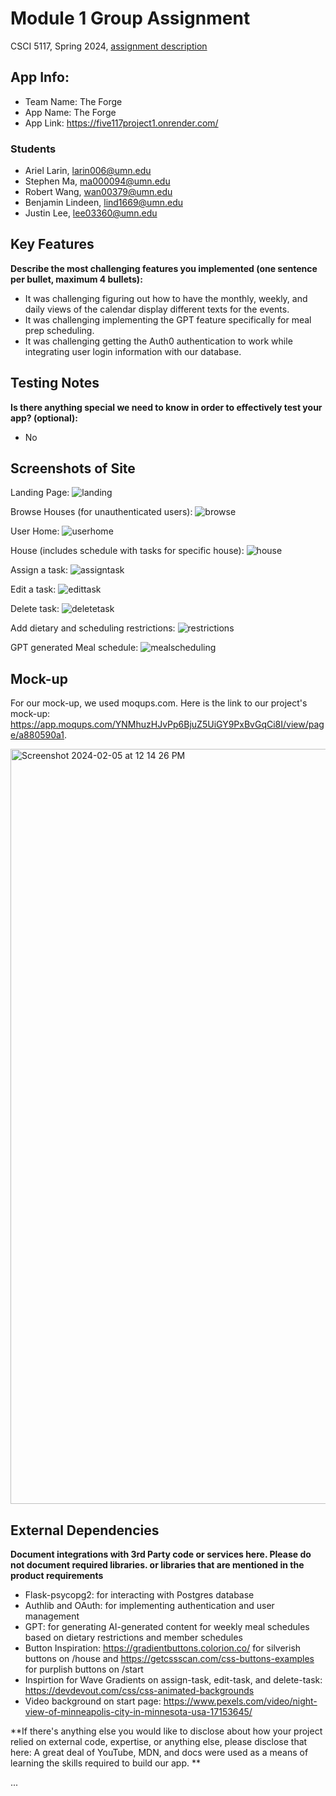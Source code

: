 # Module 1 Group Assignment

CSCI 5117, Spring 2024, [assignment description](https://canvas.umn.edu/courses/413159/pages/project-1)

## App Info:

* Team Name: The Forge
* App Name: The Forge
* App Link: https://five117project1.onrender.com/

### Students

* Ariel Larin, larin006@umn.edu
* Stephen Ma, ma000094@umn.edu
* Robert Wang, wan00379@umn.edu
* Benjamin Lindeen, lind1669@umn.edu
* Justin Lee, lee03360@umn.edu


## Key Features

**Describe the most challenging features you implemented
(one sentence per bullet, maximum 4 bullets):**

* It was challenging figuring out how to have the monthly, weekly, and daily views of the calendar display different texts for the events.
* It was challenging implementing the GPT feature specifically for meal prep scheduling.
* It was challenging getting the Auth0 authentication to work while integrating user login information with our database.

## Testing Notes

**Is there anything special we need to know in order to effectively test your app? (optional):**

* No


## Screenshots of Site
Landing Page:
![landing](https://github.com/csci5117s24/project-1-the-forge/assets/96703864/80b3fa70-a5c1-4c78-993c-266fa90f70a4)

Browse Houses (for unauthenticated users):
![browse](https://github.com/csci5117s24/project-1-the-forge/assets/96703864/f3de7bcb-3056-4fc2-874f-aa0a62c0eceb)

User Home: 
![userhome](https://github.com/csci5117s24/project-1-the-forge/assets/96703864/36e9284b-d099-4516-bc88-c8faa90b3b7a)

House (includes schedule with tasks for specific house):
![house](https://github.com/csci5117s24/project-1-the-forge/assets/96703864/dbc52fef-8243-4145-9984-edde0de24aa0)

Assign a task:
![assigntask](https://github.com/csci5117s24/project-1-the-forge/assets/96703864/83da778d-1b10-497d-bf0b-c6204d698d4f)

Edit a task:
![edittask](https://github.com/csci5117s24/project-1-the-forge/assets/96703864/2c8f5dc8-0e19-4e22-ac22-14534c030256)

Delete task:
![deletetask](https://github.com/csci5117s24/project-1-the-forge/assets/96703864/30fab3f0-aeca-4f97-9e89-8fa84ad7b008)

Add dietary and scheduling restrictions:
![restrictions](https://github.com/csci5117s24/project-1-the-forge/assets/96703864/0e53d98b-72ed-4213-9780-6586bf89f7ae)

GPT generated Meal schedule:
![mealscheduling](https://github.com/csci5117s24/project-1-the-forge/assets/96703864/09a21cda-724e-48b1-ba19-1e37cb6ddda6)



## Mock-up 

For our mock-up, we used moqups.com. Here is the link to our project's mock-up: https://app.moqups.com/YNMhuzHJvPp6BjuZ5UiGY9PxBvGqCi8I/view/page/a880590a1.



<img width="1208" alt="Screenshot 2024-02-05 at 12 14 26 PM" src="https://github.com/csci5117s24/project-1-the-forge/assets/96703864/78e60ac7-31e3-41c6-b734-8515e09d562b">

## External Dependencies

**Document integrations with 3rd Party code or services here.
Please do not document required libraries. or libraries that are mentioned in the product requirements**

* Flask-psycopg2: for interacting with Postgres database
* Authlib and OAuth: for implementing authentication and user management
* GPT: for generating AI-generated content for weekly meal schedules based on dietary restrictions and member schedules
* Button Inspiration: https://gradientbuttons.colorion.co/ for silverish buttons on /house and https://getcssscan.com/css-buttons-examples for purplish buttons on /start
* Inspirtion for Wave Gradients on assign-task, edit-task, and delete-task: https://devdevout.com/css/css-animated-backgrounds
* Video background on start page: https://www.pexels.com/video/night-view-of-minneapolis-city-in-minnesota-usa-17153645/

**If there's anything else you would like to disclose about how your project
relied on external code, expertise, or anything else, please disclose that
here:
  A great deal of YouTube, MDN, and docs were used as a means of learning the skills required to build our app.
**

...
